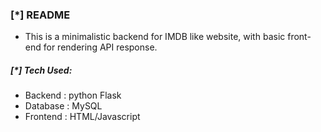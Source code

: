 ### [\*] README

* This is a minimalistic backend for IMDB like website, with basic front-end for rendering API response. 


##### [\*] Tech Used:
* Backend  : python Flask
* Database : MySQL
* Frontend : HTML/Javascript
